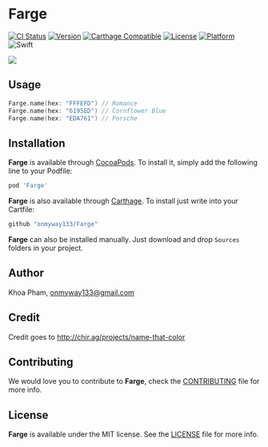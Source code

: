 # Farge

[![CI Status](http://img.shields.io/travis/onmyway133/Farge.svg?style=flat)](https://travis-ci.org/onmyway133/Farge)
[![Version](https://img.shields.io/cocoapods/v/Farge.svg?style=flat)](http://cocoadocs.org/docsets/Farge)
[![Carthage Compatible](https://img.shields.io/badge/Carthage-compatible-4BC51D.svg?style=flat)](https://github.com/Carthage/Carthage)
[![License](https://img.shields.io/cocoapods/l/Farge.svg?style=flat)](http://cocoadocs.org/docsets/Farge)
[![Platform](https://img.shields.io/cocoapods/p/Farge.svg?style=flat)](http://cocoadocs.org/docsets/Farge)
![Swift](https://img.shields.io/badge/%20in-swift%203.0-orange.svg)

![](Screenshots/Banner.png)

## Usage

```swift
Farge.name(hex: "FFFEFD") // Romance
Farge.name(hex: "6195ED") // Cornflower Blue
Farge.name(hex: "EDA761") // Porsche
```

## Installation

**Farge** is available through [CocoaPods](http://cocoapods.org). To install
it, simply add the following line to your Podfile:

```ruby
pod 'Farge'
```

**Farge** is also available through [Carthage](https://github.com/Carthage/Carthage).
To install just write into your Cartfile:

```ruby
github "onmyway133/Farge"
```

**Farge** can also be installed manually. Just download and drop `Sources` folders in your project.

## Author

Khoa Pham, onmyway133@gmail.com

## Credit

Credit goes to http://chir.ag/projects/name-that-color

## Contributing

We would love you to contribute to **Farge**, check the [CONTRIBUTING](https://github.com/onmyway133/Farge/blob/master/CONTRIBUTING.md) file for more info.

## License

**Farge** is available under the MIT license. See the [LICENSE](https://github.com/onmyway133/Farge/blob/master/LICENSE.md) file for more info.
